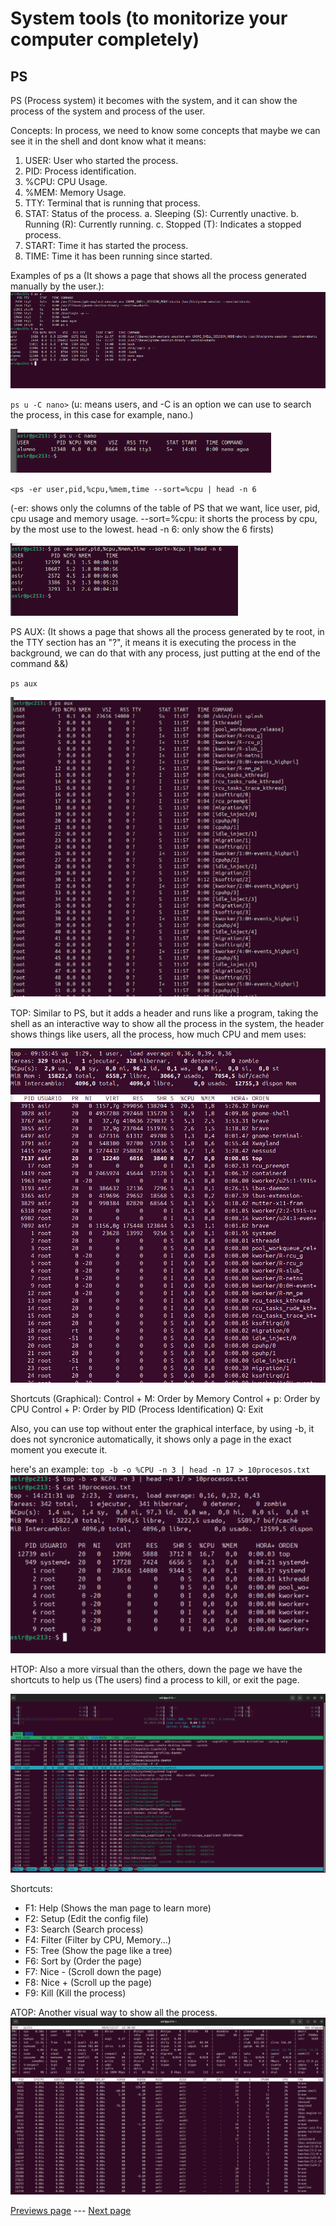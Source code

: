 # System tools (to monitorize your computer completely)

## PS

PS (Process system) it becomes with the system, and it can show the process of the system and process of the user.

Concepts:
In process, we need to know some concepts that maybe we can see it in the shell and dont know what it means:
1. USER: User who started the process.
2. PID: Process identification.
3. %CPU: CPU Usage.
4. %MEM: Memory Usage.
5. TTY: Terminal that is running that process.
6. STAT: Status of the process.
   a. Sleeping (S): Currently unactive.
   b. Running (R): Currently running.
   c. Stopped (T): Indicates a stopped process.
8. START: Time it has started the process.
9. TIME: Time it has been running since started.

Examples of ps a (It shows a page that shows all the process generated manually by the user.):
![ps1](img/ps1.jpg)

`ps u -C nano>`
(u: means users, and -C is an option we can use to search the process, in this case for example, nano.)

![ps2](img/ps2.png)

`<ps -er user,pid,%cpu,%mem,time --sort=%cpu | head -n 6`

(-er: shows only the columns of the table of PS that we want, lice user, pid, cpu usage and memory usage. --sort=%cpu: it shorts the process by cpu, by the most use to the lowest. head -n 6: only show the 6 firsts)

![ps3](img/ps3.png)

PS AUX: (It shows a page that shows all the process generated by te root, in the TTY section has an "?", it means it is executing the process in the background, we can do that with any process, just putting at the end of the command &&)

`ps aux`

![psaux.png](img/psaux1.png)

TOP: Similar to PS, but it adds a header and runs like a program, taking the shell as an interactive way to show all the process in the system, the header shows things like users, all the process, how much CPU and mem uses:

![top1](img/top1.png)

Shortcuts (Graphical):
Control + M: Order by Memory
Control + p: Order by CPU
Control + P: Order by PID (Process Identification)
Q: Exit

Also, you can use top without enter the graphical interface, by using -b, it does not syncronice automatically, it shows only a page in the exact moment you execute it.

here's an example:
`top -b -o %CPU -n 3 | head -n 17 > 10procesos.txt`
![top2](img/top2.png)

HTOP: Also a more virsual than the others, down the page we have the shortcuts to help us (The users) find a process to kill, or exit the page.

![htop1](img/htop.png)

Shortcuts:
- F1: Help (Shows the man page to learn more)
- F2: Setup (Edit the config file)
- F3: Search (Search process)
- F4: Filter (Filter by CPU, Memory...)
- F5: Tree (Show the page like a tree)
- F6: Sort by (Order the page)
- F7: Nice - (Scroll down the page)
- F8: Nice + (Scroll up the page)
- F9: Kill (Kill the process)

ATOP: Another visual way to show all the process.
![atop](img/atop.png)




[Previews page](introduccion.md) --- [Next page](sistemas.md)
